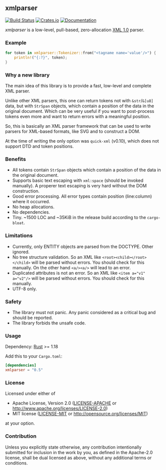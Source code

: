 ## xmlparser
[![Build Status](https://travis-ci.org/RazrFalcon/xmlparser.svg?branch=master)](https://travis-ci.org/RazrFalcon/xmlparser)
[![Crates.io](https://img.shields.io/crates/v/xmlparser.svg)](https://crates.io/crates/xmlparser)
[![Documentation](https://docs.rs/xmlparser/badge.svg)](https://docs.rs/xmlparser)

*xmlparser* is a low-level, pull-based, zero-allocation
[XML 1.0](https://www.w3.org/TR/xml/) parser.

### Example

```rust
for token in xmlparser::Tokenizer::from("<tagname name='value'/>") {
    println!("{:?}", token);
}
```

### Why a new library

The main idea of this library is to provide a fast, low-level and complete XML parser.

Unlike other XML parsers, this one can return tokens not with `&str`/`&[u8]` data, but
with `StrSpan` objects, which contain a position of the data in the original document.
Which can be very useful if you want to post-process tokens even more and want to return
errors with a meaningful position.

So, this is basically an XML parser framework that can be used to write parsers for XML-based formats,
like SVG and to construct a DOM.

At the time of writing the only option was `quick-xml` (v0.10), which does not support DTD and
token positions.

### Benefits

- All tokens contain `StrSpan` objects which contain a position of the data in the original document.
- Supports basic text escaping with `xml:space` (should be invoked manually).
  A properer text escaping is very hard without the DOM construction.
- Good error processing. All error types contain position (line:column) where it occurred.
- No heap allocations.
- No dependencies.
- Tiny. ~1500 LOC and ~35KiB in the release build according to the `cargo-bloat`.

### Limitations

- Currently, only ENTITY objects are parsed from the DOCTYPE. Other ignored.
- No tree structure validation. So an XML like `<root><child></root></child>`
  will be parsed without errors. You should check for this manually.
  On the other hand `<a/><a/>` will lead to an error.
- Duplicated attributes is not an error. So an XML like `<item a="v1" a="v2"/>`
  will be parsed without errors. You should check for this manually.
- UTF-8 only.

### Safety

- The library must not panic. Any panic considered as a critical bug
  and should be reported.
- The library forbids the unsafe code.

### Usage

Dependency: [Rust](https://www.rust-lang.org/) >= 1.18

Add this to your `Cargo.toml`:

```toml
[dependencies]
xmlparser = "0.5"
```

### License

Licensed under either of

- Apache License, Version 2.0
  ([LICENSE-APACHE](LICENSE-APACHE) or http://www.apache.org/licenses/LICENSE-2.0)
- MIT license
  ([LICENSE-MIT](LICENSE-MIT) or http://opensource.org/licenses/MIT)

at your option.

### Contribution

Unless you explicitly state otherwise, any contribution intentionally submitted
for inclusion in the work by you, as defined in the Apache-2.0 license, shall be
dual licensed as above, without any additional terms or conditions.
